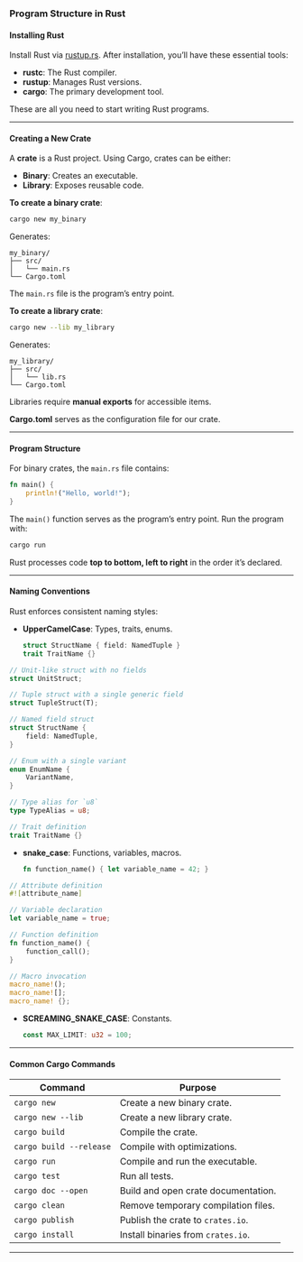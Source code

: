 
### **Program Structure in Rust**

#### **Installing Rust**

Install Rust via [rustup.rs](https://rustup.rs/). After installation, you’ll have these essential tools:

- **rustc**: The Rust compiler.
- **rustup**: Manages Rust versions.
- **cargo**: The primary development tool.

These are all you need to start writing Rust programs.

---

#### **Creating a New Crate**

A **crate** is a Rust project. Using Cargo, crates can be either:

- **Binary**: Creates an executable.
- **Library**: Exposes reusable code.

**To create a binary crate**:

```bash
cargo new my_binary
```

Generates:

```
my_binary/
├── src/
│   └── main.rs
└── Cargo.toml
```

The `main.rs` file is the program’s entry point.

**To create a library crate**:

```bash
cargo new --lib my_library
```

Generates:

```
my_library/
├── src/
│   └── lib.rs
└── Cargo.toml
```

Libraries require **manual exports** for accessible items.


**Cargo.toml** serves as the configuration file for our crate.

---

#### **Program Structure**

For binary crates, the `main.rs` file contains:

```rust
fn main() {
    println!("Hello, world!");
}
```

The `main()` function serves as the program’s entry point. Run the program with:

```bash
cargo run
```

Rust processes code **top to bottom, left to right** in the order it’s declared.

---

#### **Naming Conventions**

Rust enforces consistent naming styles:

- **UpperCamelCase**: Types, traits, enums.
    
    ```rust
    struct StructName { field: NamedTuple }
    trait TraitName {}
    ```

```rust
// Unit-like struct with no fields
struct UnitStruct;

// Tuple struct with a single generic field
struct TupleStruct(T);

// Named field struct
struct StructName {
    field: NamedTuple,
}

// Enum with a single variant
enum EnumName {
    VariantName,
}

// Type alias for `u8`
type TypeAlias = u8;

// Trait definition
trait TraitName {}

```


- **snake_case**: Functions, variables, macros.
    
    ```rust
    fn function_name() { let variable_name = 42; }
    ```

```rust
// Attribute definition
#![attribute_name]

// Variable declaration
let variable_name = true;

// Function definition
fn function_name() {
    function_call();
}

// Macro invocation
macro_name!();
macro_name![];
macro_name! {};

```



- **SCREAMING_SNAKE_CASE**: Constants.
    
    ```rust
    const MAX_LIMIT: u32 = 100;
    ```
    

---

#### **Common Cargo Commands**

|**Command**|**Purpose**|
|---|---|
|`cargo new`|Create a new binary crate.|
|`cargo new --lib`|Create a new library crate.|
|`cargo build`|Compile the crate.|
|`cargo build --release`|Compile with optimizations.|
|`cargo run`|Compile and run the executable.|
|`cargo test`|Run all tests.|
|`cargo doc --open`|Build and open crate documentation.|
|`cargo clean`|Remove temporary compilation files.|
|`cargo publish`|Publish the crate to `crates.io`.|
|`cargo install`|Install binaries from `crates.io`.|

---

